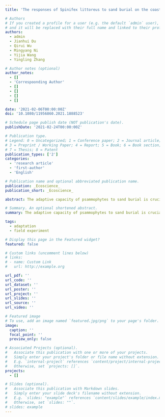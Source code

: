 ```yaml
---
title: 'The responses of Spinifex littoreus to sand burial on the coastal area of Pingtan Island, Fujian Province, South China'

# Authors
# If you created a profile for a user (e.g. the default `admin` user), write the username (folder name) here
# and it will be replaced with their full name and linked to their profile.
authors:
  - admin
  - Jianhui Du
  - Qirui Wu
  - Mingyang Ni
  - Yijia Wang
  - Yingling Zhang

# Author notes (optional)
author_notes:
  - []
  - 'Correspoonding Author'
  - []
  - []
  - []
  - []

date: '2021-02-06T00:00:00Z'
doi: '10.1080/11956860.2021.1888523'

# Schedule page publish date (NOT publication's date).
publishDate: '2021-02-24T00:00:00Z'

# Publication type.
# Legend: 0 = Uncategorized; 1 = Conference paper; 2 = Journal article;
# 3 = Preprint / Working Paper; 4 = Report; 5 = Book; 6 = Book section;
# 7 = Thesis; 8 = Patent
publication_types: ['2']
categories:
  - 'research article'
  - 'first-author'
  - 'English'

# Publication name and optional abbreviated publication name.
publication: _Ecoscience_
publication_short: _Ecoscience_

abstract: The adaptive capacity of psammophytes to sand burial is crucial for the ecological restoration of coastal dune systems. The responses of Spinifex littoreus to different sand burial depths and levels were examined on the coast of Pingtan Island, Fujian Province, South China. The results indicated that, compared with the control group (CG), sand burial on the S. littoreus stolons had no significant impact on the vertical growth of its conjoint ramets. However, the horizontal growth of S. littoreus stolons was stimulated and significantly increased in half-intense (HI) and complete-intense (CI) sand burial treatments by 24.56% and 40.79%, respectively. Throughout the experiment, about 96% of adventitious roots were observed on the base section of stolons, while no roots in the control group (CG). After 20-day artificial sand burial treatments, the dry weight ratio between stem and leaf of S. littoreus was decreased in all three sections of stolons, especially for the top sections. Overall, S. littoreus can adapt to the complete and intense sand burial in growing season by rapid growth of stolons, abundant production of adventitious roots on the stolon base, and more germination of leaves on the stolon top

# Summary. An optional shortened abstract.
summary: The adaptive capacity of psammophytes to sand burial is crucial for the ecological restoration of coastal dune systems. The responses of Spinifex littoreus to different sand burial depths and levels were examined on the coast of Pingtan Island, Fujian Province, South China.

tags:
  - adaptation
  - field experiment

# Display this page in the Featured widget?
featured: false

# Custom links (uncomment lines below)
# links:
# - name: Custom Link
#   url: http://example.org

url_pdf: ''
url_code: ''
url_dataset: ''
url_poster: ''
url_project: ''
url_slides: ''
url_source: ''
url_video: ''

# Featured image
# To use, add an image named `featured.jpg/png` to your page's folder.
image:
  caption: ''
  focal_point: ''
  preview_only: false

# Associated Projects (optional).
#   Associate this publication with one or more of your projects.
#   Simply enter your project's folder or file name without extension.
#   E.g. `internal-project` references `content/project/internal-project/index.md`.
#   Otherwise, set `projects: []`.
projects:
  - []

# Slides (optional).
#   Associate this publication with Markdown slides.
#   Simply enter your slide deck's filename without extension.
#   E.g. `slides: "example"` references `content/slides/example/index.md`.
#   Otherwise, set `slides: ""`.
# slides: example
---
```

